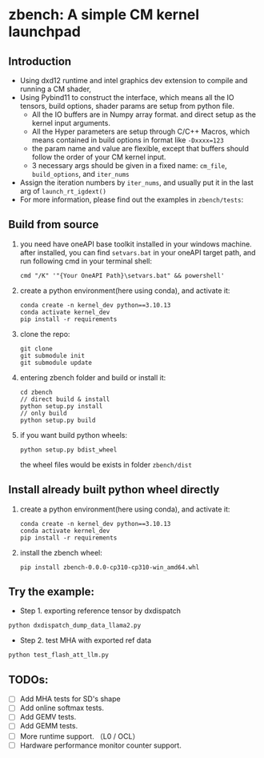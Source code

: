 zbench:  A simple CM kernel launchpad
==============

## Introduction

- Using dxd12 runtime and intel graphics dev extension to compile and running a CM shader, 
- Using Pybind11 to construct the interface, which means all the IO tensors, build options, shader params are setup from python file.
  - All the IO buffers are in Numpy array format. and direct setup as the kernel input arguments.
  - All the Hyper parameters are setup through C/C++ Macros, which means contained in build options in format like `-Dxxxx=123`
  - the param name and value are flexible, except that buffers should follow the order of your CM kernel input.
  - 3 necessary args should be given in a fixed name: `cm_file`, `build_options`, and `iter_nums`
- Assign the iteration numbers by `iter_nums`, and usually put it in the last arg of  `launch_rt_igdext()`
- For more information, please find out the examples in `zbench/tests`:

## Build from source

1. you need have oneAPI base toolkit installed in your windows machine. after installed, you can find `setvars.bat` in your oneAPI target path, and run following cmd in your terminal shell:

   ```shell
   cmd "/K" '"{Your OneAPI Path}\setvars.bat" && powershell'
   ```

2. create a python environment(here using conda), and activate it: 

   ```shell
   conda create -n kernel_dev python==3.10.13
   conda activate kernel_dev
   pip install -r requirements
   ```

3. clone the repo:

   ```
   git clone
   git submodule init
   git submodule update 
   ```

4. entering zbench folder and build or install it:

   ```shell
   cd zbench
   // direct build & install 
   python setup.py install
   // only build
   python setup.py build
   ```

5. if you want build python wheels:

   ```shell
   python setup.py bdist_wheel
   ```

   the wheel files would be exists in folder `zbench/dist`

## Install already built python wheel directly


1. create a python environment(here using conda), and activate it: 

   ```shell
   conda create -n kernel_dev python==3.10.13
   conda activate kernel_dev
   pip install -r requirements
   ```

2. install the zbench wheel:

   ```shell
   pip install zbench-0.0.0-cp310-cp310-win_amd64.whl
   ```

## Try the example:

- Step 1. exporting reference tensor by dxdispatch

```shell
python dxdispatch_dump_data_llama2.py
```

- Step 2. test MHA with exported ref data

```
python test_flash_att_llm.py
```

## TODOs:

- [ ] Add MHA tests for SD's shape
- [ ] Add online softmax tests.
- [ ] Add GEMV tests.
- [ ] Add GEMM tests.
- [ ] More runtime support. （L0 / OCL）
- [ ] Hardware performance monitor counter support.